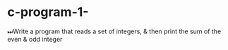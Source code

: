 # c-program-1-
⏭Write a program that reads a set of integers, &amp; then print the sum of the even &amp; odd integer 
